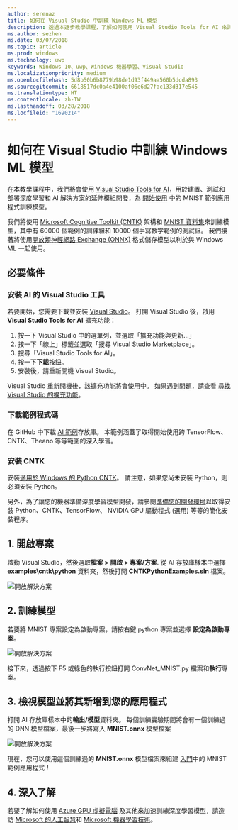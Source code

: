 ```yaml
---
author: serenaz
title: 如何在 Visual Studio 中訓練 Windows ML 模型
description: 透過本逐步教學課程，了解如何使用 Visual Studio Tools for AI 來訓練 Windows ML 模型。
ms.author: sezhen
ms.date: 03/07/2018
ms.topic: article
ms.prod: windows
ms.technology: uwp
keywords: Windows 10、uwp、Windows 機器學習、Visual Studio
ms.localizationpriority: medium
ms.openlocfilehash: 5d8b50b6b8779b98de1d93f449aa560b5dcda893
ms.sourcegitcommit: 6618517dc0a4e4100af06e6d27fac133d317e545
ms.translationtype: HT
ms.contentlocale: zh-TW
ms.lasthandoff: 03/28/2018
ms.locfileid: "1690214"
---
```

# <a name="how-to-train-a-model-for-windows-ml-in-visual-studio"></a>如何在 Visual Studio 中訓練 Windows ML 模型
在本教學課程中，我們將會使用 [Visual Studio Tools for AI](http://aka.ms/vstoolsforai)，用於建置、測試和部署深度學習和 AI 解決方案的延伸模組開發，為 [開始使用](get-started.md) 中的 MNIST 範例應用程式訓練模型。

我們將使用 [Microsoft Cognitive Toolkit (CNTK)](http://www.microsoft.com/en-us/cognitive-toolkit) 架構和 [MNIST 資料集](http://yann.lecun.com/exdb/mnist/)來訓練模型，其中有 60000 個範例的訓練組和 10000 個手寫數字範例的測試組。 我們接著將使用[開放類神經網路 Exchange (ONNX)](https://onnx.ai/) 格式儲存模型以利於與 Windows ML 一起使用。 

## <a name="prerequisites"></a>必要條件
### <a name="install-visual-studio-tools-for-ai"></a>安裝 AI 的 Visual Studio 工具
若要開始，您需要下載並安裝 [Visual Studio](https://www.visualstudio.com/downloads/)。 打開 Visual Studio 後，啟用 **Visual Studio Tools for AI** 擴充功能：

1. 按一下 Visual Studio 中的選單列，並選取「擴充功能與更新...」
2. 按一下「線上」標籤並選取「搜尋 Visual Studio Marketplace」。
3. 搜尋「Visual Studio Tools for AI」。 
3. 按一下**下載**按鈕。 
4. 安裝後，請重新開機 Visual Studio。 

Visual Studio 重新開機後，該擴充功能將會使用中。 如果遇到問題，請查看 [尋找 Visual Studio 的擴充功能](hhttps://docs.microsoft.com/visualstudio/ide/finding-and-using-visual-studio-extensions)。

### <a name="download-sample-code"></a>下載範例程式碼
在 GitHub 中下載 [AI 範例](https://github.com/Microsoft/samples-for-ai)存放庫。 本範例涵蓋了取得開始使用跨 TensorFlow、CNTK、Theano 等等範圍的深入學習。

### <a name="install-cntk"></a>安裝 CNTK
安裝[適用於 Windows 的 Python CNTK](https://docs.microsoft.com/en-us/cognitive-toolkit/setup-windows-python?tabs=cntkpy24)。 請注意，如果您尚未安裝 Python，則必須安裝 Python。

另外，為了讓您的機器準備深度學習模型開發，請參閱[準備您的開發環境](https://github.com/Microsoft/samples-for-ai/blob/master/README.md)以取得安裝 Python、CNTK、TensorFlow、 NVIDIA GPU 驅動程式 (選用) 等等的簡化安裝程序。

## <a name="1-open-project"></a>1. 開啟專案

啟動 Visual Studio，然後選取**檔案 > 開啟 > 專案/方案**. 從 AI 存放庫樣本中選擇 **examples\cntk\python** 資料夾，然後打開 **CNTKPythonExamples.sln** 檔案。

![開放解決方案](images/open-solution.png)

## <a name="2-train-the-model"></a>2. 訓練模型

若要將 MNIST 專案設定為啟動專案，請按右鍵 python 專案並選擇 **設定為啟動專案**。

![開放解決方案](images/mnist-startup.png)

接下來，透過按下 F5 或綠色的執行按鈕打開 ConvNet_MNIST.py 檔案和**執行**專案。

## <a name="3-view-the-model-and-add-it-to-your-app"></a>3. 檢視模型並將其新增到您的應用程式

打開 AI 存放庫樣本中的**輸出/模型**資料夾。 每個訓練實驗期間將會有一個訓練過的 DNN 模型檔案，最後一步將寫入 **MNIST.onnx** 模型檔案 

![開放解決方案](images/onnx-model-output.png)

現在，您可以使用這個訓練過的 **MNIST.onnx** 模型檔案來組建 [入門](get-started.md)中的 MNIST 範例應用程式！ 

## <a name="4-learn-more"></a>4. 深入了解
若要了解如何使用 [Azure GPU 虛擬電腦](https://docs.microsoft.com/en-us/visualstudio/ai/tensorflow-vm) 及其他來加速訓練深度學習模型，請造訪 [Microsoft 的人工智慧](https://www.microsoft.com/ai)和 [Microsoft 機器學習技術](https://docs.microsoft.com/en-us/azure/machine-learning/#More-Microsoft-Machine-Learning-Technologies)。